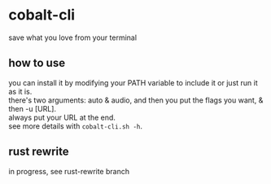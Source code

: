 # cobalt-cli
save what you love from your terminal
## how to use
you can install it by modifying your PATH variable to include it or just run it as it is.    
there's two arguments: auto & audio, and then you put the flags you want, & then -u [URL].    
always put your URL at the end.    
see more details with `cobalt-cli.sh -h`.
## rust rewrite
in progress, see rust-rewrite branch
